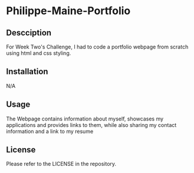 # Philippe-Maine-Portfolio

## Descciption

For Week Two's Challenge, I had to code a portfolio webpage from scratch using html and css styling.

## Installation

N/A

## Usage

The Webpage contains information about myself, showcases my applications and provides links to them, while also sharing my contact information and a link to my resume

## License

Please refer to the LICENSE in the repository.
